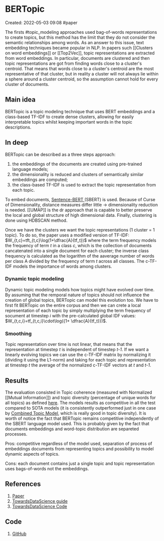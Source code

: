 # BERTopic
Created: 2022-05-03 09:08
#paper
 
 The firsts #topic_modeling  approaches used bag-of-words representations to create topics, but this method has the limit that they do not consider the semantic relationships among words. As an answer to this issue, text embedding techniques became popular in NLP. In papers such [[Clusters on word embeddings]] or [[Top2Vec]], topic representations are extracted from word embeddings. In particular, documents are clustered and then topic representations are got from finding words close to a cluster's centroid. That means that words close to a cluster's centroid are the most representative of that cluster, but in reality a cluster will not always lie within a sphere around a cluster centroid, so the assumption cannot hold for every cluster of documents.
## Main idea

BERTopic is a topic modeling technique that uses BERT embeddings and a class-based TF-IDF to create dense clusters, allowing for easily interpretable topics whilst keeping important words in the topic descriptions. 

## In deep
BERTopic can be described as a three steps approach:
1. the embeddings of the documents are created using pre-trained language models;
2. the dimensionality is reduced and clusters of semantically similar embeddings are computed;
3. the class-based TF-IDF is used to extract the topic representation from each topic.

To embed documents, [Sentence-BERT ](https://www.sbert.net/) (SBERT) is used.
Because of Curse of Dimensionality, distance measures differ little -> dimensionality reduction is needed. [[UMAP]] is the dr approach that is capable to better preserve the local and global structure of high dimensional data. 
Finally, clustering is done using HDBSCAN method.

Once we have the clusters we want the topic representations (1 cluster = 1 topic). To do so, the paper uses a modified version of TF-IDF: $W_{t,c}=tft_{t,c}\log(1+\dfrac{A}{tf_t})$ where the term frequency models the frequency of term *t* in a class *c*, which is the collection of documents cancatenated into a single document for each cluster; the inverse class frequency is calculated as the logarithm of the aaverage number of words per class A divided by the frequency of term *t* across all classes. 
The c-TF-IDF models the importance of words among clusters.

### Dynamic topic modeling
Dynamic topic modeling models how topics might have evolved over time. By assuming that the remporal nature of topics should not influence the creation of global topics, BERTopic can model this evolution too. We have to first fit BERTopic on the entire corpus and then we can crete a local representation of each topic by simply multiplying the term frequency of socument at timestep *i* with the pre-calculated global IDF values: $W_{t,c,i}=tf_{t,c,i}\cdot\log({1+ \dfrac{A}{tf_t}})$.
### Smoothing
Topic representation over time is not linear, that means that the representation at timestep *t* is independent of timestep *t-1*. If we want a linearly evolving topics we can use the c-TF-IDF matrix by normalizing it (dividing it using the L1-norm) and taking for each topic and representation at timestep *t* the average of the normalized c-TF-IDF vectors at *t* and *t-1*. 

## Results
The evaluation consisted in Topic coherence (measured with Normalized [[Mutual Information]]) and topic diversity (percentage of unique words for all topics) as defined [here](https://aclanthology.org/2020.tacl-1.29.pdf).
The models results as competitive in all the test compared to SOTA models (it is consistently outperformed just in one case by [Combined Topic Model](https://aclanthology.org/2021.acl-short.96.pdf), which is really good in topic diversity). It is worth of notice the fact that BERTopic remains competitive independently of the SBERT language model used. This is probably given by the fact that documents embeddings and word-topic distribution are separeted processes.

Pros: competitive regardless of the model used, separation of process of embeddings documents from representing topics and possibility to model dynamic aspects of topics.

Cons: each document contains just a single topic and topic representation uses bags-of-words not the embeddings.

## References
1. [Paper](https://arxiv.org/abs/2203.05794)
2. [TowardsDataScience guide](https://towardsdatascience.com/interactive-topic-modeling-with-bertopic-1ea55e7d73d8)
3. [TowardsDataScience Code](https://towardsdatascience.com/topic-modeling-with-bert-779f7db187e6)

## Code
1. [GitHub](https://github.com/MaartenGr/BERTopic)

